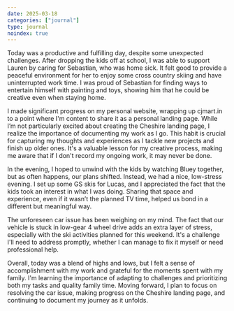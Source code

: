 ```yaml
---
date: 2025-03-18
categories: ["journal"]
type: journal
noindex: true
---
```


Today was a productive and fulfilling day, despite some unexpected challenges. After dropping the kids off at school, I was able to support Lauren by caring for Sebastian, who was home sick. It felt good to provide a peaceful environment for her to enjoy some cross country skiing and have uninterrupted work time. I was proud of Sebastian for finding ways to entertain himself with painting and toys, showing him that he could be creative even when staying home.

I made significant progress on my personal website, wrapping up cjmart.in to a point where I'm content to share it as a personal landing page. While I’m not particularly excited about creating the Cheshire landing page, I realize the importance of documenting my work as I go. This habit is crucial for capturing my thoughts and experiences as I tackle new projects and finish up older ones. It's a valuable lesson for my creative process, making me aware that if I don't record my ongoing work, it may never be done.

In the evening, I hoped to unwind with the kids by watching Bluey together, but as often happens, our plans shifted. Instead, we had a nice, low-stress evening. I set up some GS skis for Lucas, and I appreciated the fact that the kids took an interest in what I was doing. Sharing that space and experience, even if it wasn’t the planned TV time, helped us bond in a different but meaningful way.

The unforeseen car issue has been weighing on my mind. The fact that our vehicle is stuck in low-gear 4 wheel drive adds an extra layer of stress, especially with the ski activities planned for this weekend. It's a challenge I'll need to address promptly, whether I can manage to fix it myself or need professional help.

Overall, today was a blend of highs and lows, but I felt a sense of accomplishment with my work and grateful for the moments spent with my family. I'm learning the importance of adapting to challenges and prioritizing both my tasks and quality family time. Moving forward, I plan to focus on resolving the car issue, making progress on the Cheshire landing page, and continuing to document my journey as it unfolds.